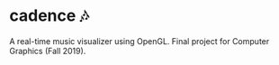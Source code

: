 # cadence 🎶

A real-time music visualizer using OpenGL. Final project for Computer Graphics (Fall 2019).
